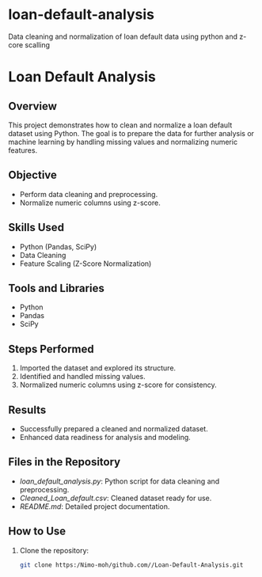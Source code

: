 # loan-default-analysis
Data cleaning and normalization of loan default data using python and z-core scalling
# Loan Default Analysis

## Overview
This project demonstrates how to clean and normalize a loan default dataset using Python. The goal is to prepare the data for further analysis or machine learning by handling missing values and normalizing numeric features.

## Objective
- Perform data cleaning and preprocessing.
- Normalize numeric columns using z-score.

## Skills Used
- Python (Pandas, SciPy)
- Data Cleaning
- Feature Scaling (Z-Score Normalization)

## Tools and Libraries
- Python
- Pandas
- SciPy

## Steps Performed
1. Imported the dataset and explored its structure.
2. Identified and handled missing values.
3. Normalized numeric columns using z-score for consistency.

## Results
- Successfully prepared a cleaned and normalized dataset.
- Enhanced data readiness for analysis and modeling.

## Files in the Repository
- *loan_default_analysis.py*: Python script for data cleaning and preprocessing.
- *Cleaned_Loan_default.csv*: Cleaned dataset ready for use.
- *README.md*: Detailed project documentation.

## How to Use
1. Clone the repository:
   ```bash
   git clone https:/Nimo-moh/github.com//Loan-Default-Analysis.git
